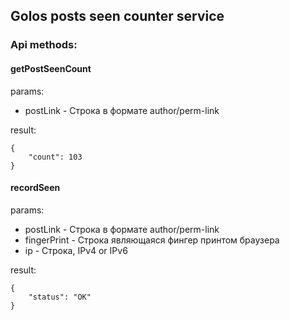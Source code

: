## Golos posts seen counter service

### Api methods:

#### getPostSeenCount
params:
* postLink - Строка в формате author/perm-link

result:
```
{
    "count": 103
}
```

#### recordSeen
params:
* postLink - Строка в формате author/perm-link
* fingerPrint - Строка являющаяся фингер принтом браузера
* ip - Строка, IPv4 or IPv6

result:
```
{
    "status": "OK"
}
```
